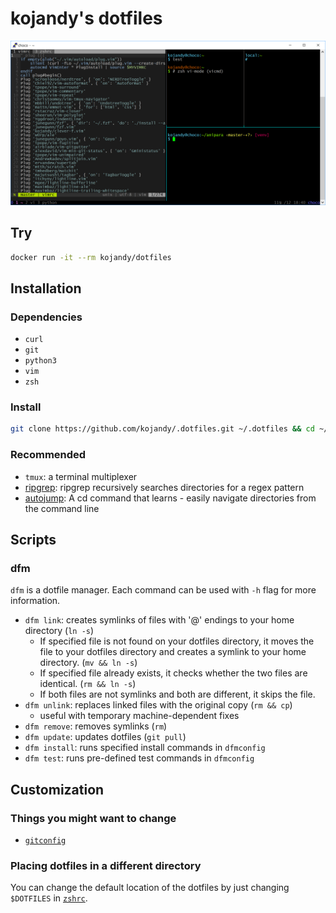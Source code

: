 # kojandy's dotfiles

![Screenshot](screenshot.png)

## Try
```sh
docker run -it --rm kojandy/dotfiles
```

## Installation
### Dependencies
- `curl`
- `git`
- `python3`
- `vim`
- `zsh`

### Install
```sh
git clone https://github.com/kojandy/.dotfiles.git ~/.dotfiles && cd ~/.dotfiles && ./setup
```

### Recommended
- `tmux`: a terminal multiplexer
- [ripgrep](https://github.com/BurntSushi/ripgrep): ripgrep recursively searches directories for a regex pattern
- [autojump](https://github.com/wting/autojump): A cd command that learns - easily navigate directories from the command line

## Scripts
### dfm
`dfm` is a dotfile manager. Each command can be used with `-h` flag for more information.

- `dfm link`: creates symlinks of files with '@' endings to your home directory (`ln -s`)
  - If specified file is not found on your dotfiles directory, it moves the file to your dotfiles directory and creates a symlink to your home directory. (`mv && ln -s`)
  - If specified file already exists, it checks whether the two files are identical. (`rm && ln -s`)
  - If both files are not symlinks and both are different, it skips the file.
- `dfm unlink`: replaces linked files with the original copy (`rm && cp`)
  - useful with temporary machine-dependent fixes
- `dfm remove`: removes symlinks (`rm`)
- `dfm update`: updates dotfiles (`git pull`)
- `dfm install`: runs specified install commands in `dfmconfig`
- `dfm test`: runs pre-defined test commands in `dfmconfig`

## Customization
### Things you might want to change
- [`gitconfig`](gitconfig@)

### Placing dotfiles in a different directory
You can change the default location of the dotfiles by just changing `$DOTFILES` in [`zshrc`](zshrc@).
